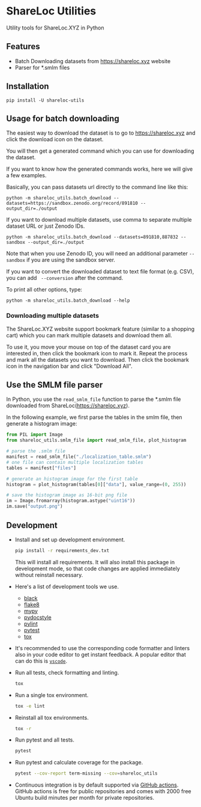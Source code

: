 # ShareLoc Utilities

Utility tools for ShareLoc.XYZ in Python

## Features
 - Batch Downloading datasets from https://shareloc.xyz website
 - Parser for *.smlm files


## Installation
```
pip install -U shareloc-utils
```

## Usage for batch downloading

The easiest way to download the dataset is to go to https://shareloc.xyz and click the download icon on the dataset.

You will then get a generated command which you can use for downloading the dataset.

If you want to know how the generated commands works, here we will give a few examples.

Basically, you can pass datasets url directly to the command line like this:
```
python -m shareloc_utils.batch_download --datasets=https://sandbox.zenodo.org/record/891810 --output_dir=./output
```

If you want to download multiple datasets, use comma to separate multiple dataset URL or just Zenodo IDs.
```
python -m shareloc_utils.batch_download --datasets=891810,887832 --sandbox --output_dir=./output
```
Note that when you use Zenodo ID, you will need an additional parameter `--sandbox` if you are using the sandbox server. 

If you want to convert the downloaded dataset to text file format (e.g. CSV), you can add ` --conversion` after the command.

To print all other options, type: 
```
python -m shareloc_utils.batch_download --help
```

### Downloading multiple datasets

The ShareLoc.XYZ website support bookmark feature (similar to a shopping cart) which you can mark multiple datasets and download them all.

To use it, you move your mouse on top of the dataset card you are interested in, then click the bookmark icon to mark it. Repeat the process and mark all the datasets you want to download. Then click the bookmark icon in the navigation bar and click "Download All".

## Use the SMLM file parser

In Python, you use the `read_smlm_file` function to parse the *.smlm file downloaded from ShareLoc(https://shareloc.xyz).

In the following example, we first parse the tables in the smlm file, then generate a histogram image:
```python
from PIL import Image
from shareloc_utils.smlm_file import read_smlm_file, plot_histogram

# parse the .smlm file
manifest = read_smlm_file("./localization_table.smlm")
# one file can contain multiple localization tables
tables = manifest["files"]

# generate an histogram image for the first table
histogram = plot_histogram(tables[0]["data"], value_range=(0, 255))

# save the histogram image as 16-bit png file
im = Image.fromarray(histogram.astype("uint16"))
im.save("output.png")
```

## Development

- Install and set up development environment.

  ```sh
  pip install -r requirements_dev.txt
  ```

  This will install all requirements.
It will also install this package in development mode, so that code changes are applied immediately without reinstall necessary.

- Here's a list of development tools we use.
  - [black](https://pypi.org/project/black/)
  - [flake8](https://pypi.org/project/flake8/)
  - [mypy](https://pypi.org/project/mypy/)
  - [pydocstyle](https://pypi.org/project/pydocstyle/)
  - [pylint](https://pypi.org/project/pylint/)
  - [pytest](https://pypi.org/project/pytest/)
  - [tox](https://pypi.org/project/tox/)
- It's recommended to use the corresponding code formatter and linters also in your code editor to get instant feedback. A popular editor that can do this is [`vscode`](https://code.visualstudio.com/).
- Run all tests, check formatting and linting.

  ```sh
  tox
  ```

- Run a single tox environment.

  ```sh
  tox -e lint
  ```

- Reinstall all tox environments.

  ```sh
  tox -r
  ```

- Run pytest and all tests.

  ```sh
  pytest
  ```

- Run pytest and calculate coverage for the package.

  ```sh
  pytest --cov-report term-missing --cov=shareloc_utils
  ```

- Continuous integration is by default supported via [GitHub actions](https://help.github.com/en/actions). GitHub actions is free for public repositories and comes with 2000 free Ubuntu build minutes per month for private repositories.
